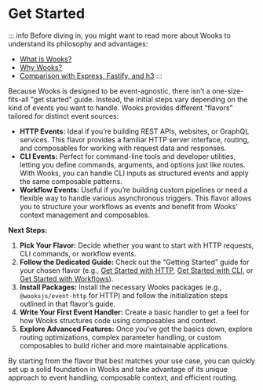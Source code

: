 # Get Started

::: info
Before diving in, you might want to read more about Wooks to understand its philosophy and advantages:

- [What is Wooks?](/wooks/what)
- [Why Wooks?](/wooks/why)
- [Comparison with Express, Fastify, and h3](/wooks/comparison)
:::

Because Wooks is designed to be event-agnostic, there isn’t a one-size-fits-all "get started" guide. Instead, the initial steps vary depending on the kind of events you want to handle. Wooks provides different “flavors” tailored for distinct event sources:

- **HTTP Events:** Ideal if you’re building REST APIs, websites, or GraphQL services. This flavor provides a familiar HTTP server interface, routing, and composables for working with request data and responses.
- **CLI Events:** Perfect for command-line tools and developer utilities, letting you define commands, arguments, and options just like routes. With Wooks, you can handle CLI inputs as structured events and apply the same composable patterns.
- **Workflow Events:** Useful if you’re building custom pipelines or need a flexible way to handle various asynchronous triggers. This flavor allows you to structure your workflows as events and benefit from Wooks’ context management and composables.

**Next Steps:**
1. **Pick Your Flavor:** Decide whether you want to start with HTTP requests, CLI commands, or workflow events.
2. **Follow the Dedicated Guide:** Check out the “Getting Started” guide for your chosen flavor (e.g., [Get Started with HTTP](/webapp/), [Get Started with CLI](/cliapp/), or [Get Started with Workflows](/wfapp/)).
3. **Install Packages:** Install the necessary Wooks packages (e.g., `@wooksjs/event-http` for HTTP) and follow the initialization steps outlined in that flavor’s guide.
4. **Write Your First Event Handler:** Create a basic handler to get a feel for how Wooks structures code using composables and context.
5. **Explore Advanced Features:** Once you’ve got the basics down, explore routing optimizations, complex parameter handling, or custom composables to build richer and more maintainable applications.

By starting from the flavor that best matches your use case, you can quickly set up a solid foundation in Wooks and take advantage of its unique approach to event handling, composable context, and efficient routing.
